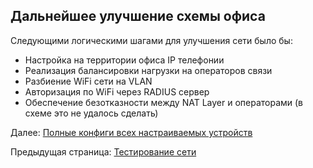 ## Дальнейшее улучшение схемы офиса

Следующими логическими шагами для улучшения сети было бы:

- Настройка на территории офиса IP телефонии
- Реализация балансировки нагрузки на операторов связи
- Разбиение WiFi сети на VLAN
- Авторизация по WiFi через RADIUS сервер
- Обеспечение безотказности между NAT Layer и операторами (в схеме это не удалось сделать)


Далее: [Полные конфиги всех настраиваемых устройств](./all_configs.md)

Предыдущая страница: [Тестирование сети](./testings.md)
